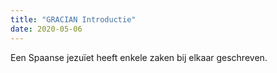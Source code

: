 ```yaml
---
title: "GRACIAN Introductie"
date: 2020-05-06
---
```

Een Spaanse jezuïet heeft enkele zaken bij elkaar geschreven.
